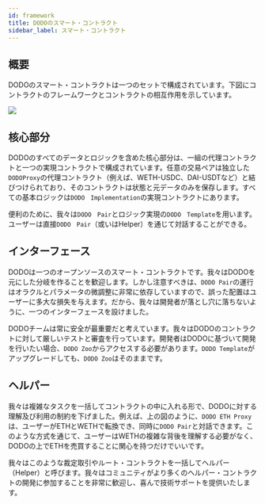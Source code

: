 ```yaml
---
id: framework
title: DODOのスマート・コントラクト
sidebar_label: スマート・コントラクト
---
```


## 概要

DODOのスマート・コントラクトは一つのセットで構成されています。下図にコントラクトのフレームワークとコントラクトの相互作用を示しています。

![](https://dodoex.github.io/docs/img/dodo_framework_v2.png)

## 核心部分

DODOのすべてのデータとロジックを含めた核心部分は、一組の代理コントラクトと一つの実現コントラクトで構成されています。任意の交易ペアは独立した`DODOProxy`の代理コントラクト（例えば、WETH-USDC、DAI-USDTなど）と結びつけられており、そのコントラクトは状態と元データのみを保存します。すべての基本ロジックは`DODO　Implementation`の実現コントラクトにあります。
 
便利のために、我々は`DODO　Pair`とロジック実現の`DODO　Template`を用います。ユーザーは直接`DODO　Pair`（或いはHelper）を通じて対話することができる。

## インターフェース

DODOは一つのオープンソースのスマート・コントラクトです。我々はDODOを元にした分岐を作ることを歓迎します。しかし注意すべきは、`DODO Pair`の運行はオラクルとパラメータの微調整に非常に依存していますので、誤った配置はユーザーに多大な損失を与えます。だから、我々は開発者が落とし穴に落ちないように、一つのインターフェースを設けました。
 
DODOチームは常に安全が最重要だと考えています。我々はDODOのコントラクトに対して厳しいテストと審査を行っています。開発者はDODOに基づいて開発を行いたい場合、`DODO Zoo`からアクセスする必要があります。`DODO Template`がアップグレードしても、`DODO Zoo`はそのままです。

## ヘルパー

我々は複雑なタスクを一括してコントラクトの中に入れる形で、DODOに対する理解及び利用の制約を下げました。例えば、上の図のように、`DODO ETH Proxy`は、ユーザーがETHとWETHで転換でき、同時に`DODO Pair`と対話できます。このような方式を通じて、ユーザーはWETHの複雑な背後を理解する必要がなく、DODOの上でETHを売買することに関心を持つだけでいいです。
 
我々はこのような裁定取引やルート・コントラクトを一括してヘルパー（Helper）と呼びます。我々はコミュニティがより多くのヘルパー・コントラクトの開発に参加することを非常に歓迎し、喜んで技術サポートを提供いたします。
